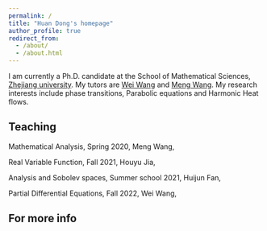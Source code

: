 ```yaml
---
permalink: /
title: "Huan Dong's homepage"
author_profile: true
redirect_from: 
  - /about/
  - /about.html
---
```


I am currently a Ph.D. candidate at the School of Mathematical Sciences, [Zhejiang university](http://www.math.zju.edu.cn/). My tutors are [Wei Wang](https://person.zju.edu.cn/en/wangw07#:~) and [Meng Wang](https://person.zju.edu.cn/0004263/571645.html). My research interests include  phase transitions, Parabolic equations and Harmonic Heat flows.

Teaching
------
Mathematical Analysis, Spring 2020, Meng Wang, 

Real Variable Function, Fall 2021, Houyu Jia, 

Analysis and Sobolev spaces, Summer school 2021, Huijun Fan,

Partial Differential Equations, Fall 2022, Wei Wang, 

For more info
------
